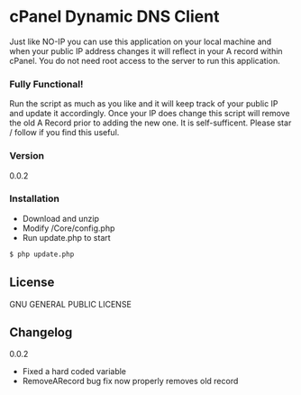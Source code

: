 # cPanel Dynamic DNS Client
Just like NO-IP you can use this application on your local machine and when your public IP address changes it will reflect in your A record within cPanel. You do not need root access to the server to run this application.
### Fully Functional!
Run the script as much as you like and it will keep track of your public IP and update it accordingly. Once your IP does change this script will remove the old A Record prior to adding the new one. It is self-sufficent. Please star / follow if you find this useful.
### Version
0.0.2
### Installation
  - Download and unzip
  - Modify /Core/config.php
  - Run update.php to start
```sh
$ php update.php
```
License
----
GNU GENERAL PUBLIC LICENSE

Changelog
----
0.0.2
  - Fixed a hard coded variable
  - RemoveARecord bug fix now properly removes old record
